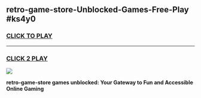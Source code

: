 
## retro-game-store-Unblocked-Games-Free-Play #ks4y0
<h3>
<a href="https://us.freeplayer.one?title=retro-game-store&ref=9M">CLICK TO PLAY</a></h3>
<hr>

<h3>
<a href="https://us.freeplayer.one?title=retro-game-store&ref=9M">CLICK 2 PLAY</a>
  
</h3>

<a href="https://us.freeplayer.one?title=retro-game-store&ref=9M"><img src="https://clearcache.store/games.png"></a>


**retro-game-store games unblocked: Your Gateway to Fun and Accessible Online Gaming**
